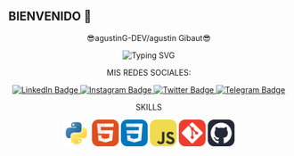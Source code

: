 ## BIENVENIDO 👋
<p align="center">
😎agustinG-DEV/agustin Gibaut😎

<p align="center">
  <img src="https://readme-typing-svg.herokuapp.com/?color=02D9F7FF&size=35&center=true&vCenter=true&width=1000&lines=gracias;+por;visitar+el+perfil!" alt="Typing SVG">
</p>

<p align="center">
MIS REDES SOCIALES:
<p align="center">
  
  <a href="[https://www.linkedin.com/in/👽]" target="_blank">
    <img src="https://img.shields.io/badge/-LinkedIn-0A0A0B?logo=linkedin&style=for-the-badge&logoColor=white" alt="LinkedIn Badge">
  </a>
  <a href="[https://www.instagram.com/](https://www.instagram.com/agustin._024/?hl=en)👽/" target="_blank">
    <img src="https://img.shields.io/badge/-Instagram-0A0A0B?logo=instagram&style=for-the-badge&logoColor=white" alt="Instagram Badge">
  </a>
  <a href="https://twitter.com/👽" target="_blank">
    <img src="https://img.shields.io/badge/-Twitter-0A0A0B?logo=twitter&style=for-the-badge&logoColor=white" alt="Twitter Badge">
  </a>
  <a href="https://t.me/👽" target="_blank">
    <img src="https://img.shields.io/badge/-Telegram-0A0A0B?logo=telegram&style=for-the-badge&logoColor=white" alt="Telegram Badge">
  </a>
</p>

<p align="center">
SKILLS
<p align="center">
  <img src="https://raw.githubusercontent.com/devicons/devicon/master/icons/python/python-original.svg" alt="python" width="48" height="48"/>
  <img src="https://github.com/tandpfun/skill-icons/blob/main/icons/HTML.svg" width="48" height="48" title="HTML"> 
  <img src="https://github.com/tandpfun/skill-icons/blob/main/icons/CSS.svg" width="48" height="48" title="CSS">   
  <img src="https://github.com/tandpfun/skill-icons/blob/main/icons/JavaScript.svg" width="48" height="48" title="Javascript">
  <img src="https://github.com/tandpfun/skill-icons/blob/main/icons/Git.svg" width="48" height="48" title="Git"> 
  <img src="https://github.com/tandpfun/skill-icons/blob/main/icons/Github-Dark.svg" width="48" height="48" title="Github">  
</p>
